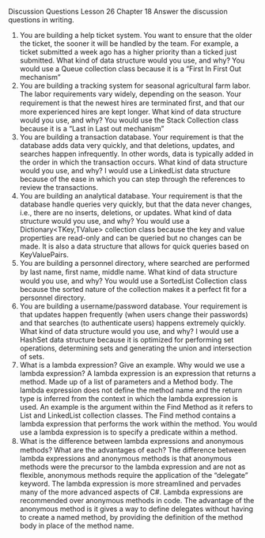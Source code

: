 



Discussion Questions
Lesson 26 Chapter 18
Answer the discussion questions in writing.
1. You are building a help ticket system. You want to ensure that the older the ticket, the sooner it will be handled by the team. For example, a ticket submitted a week ago has a higher priority than a ticked just submitted. What kind of data structure would you use, and why?
You would use a Queue<T> collection class because it is a “First In First Out mechanism”
2. You are building a tracking system for seasonal agricultural farm labor. The labor requirements vary widely, depending on the season. Your requirement is that the newest hires are terminated ﬁrst, and that our more experienced hires are kept longer. What kind of data structure would you use, and why?
You would use the Stack<T> Collection class because it is a “Last in Last out mechanism”
3. You are building a transaction database. Your requirement is that the database adds data very quickly, and that deletions, updates, and searches happen infrequently. In other words, data is typically added in the order in which the transaction occurs. What kind of data structure would you use, and why?
I would use a LinkedList<T>  data structure because of the ease in which you can step through the references to review the transactions.
4. You are building an analytical database. Your requirement is that the database handle queries very quickly, but that the data never changes, i.e., there are no inserts, deletions, or updates. What kind of data structure would you use, and why?
You would use a Dictionary<TKey,TValue> collection class  because the key and value properties are read-only and can be queried but no changes can be made.  It is also a data structure that allows for quick  queries based on KeyValuePairs.
5. You are building a personnel directory, where searched are performed by last name, ﬁrst name, middle name. What kind of data structure would you use, and why?
You would use a SortedList<T> Collection class because the sorted nature of the collection makes it a perfect fit for a personnel directory.  
6. You are building a username/password database. Your requirement is that updates happen frequently (when users change their passwords) and that searches (to authenticate users) happens extremely quickly. What kind of data structure would you use, and why?
I would use a HashSet<T> data structure because it is optimized for performing set operations, determining sets  and generating the union and intersection of sets.
7. What is a lambda expression? Give an example. Why would we use a lambda expression?
A lambda expression is an expression that returns a method.  Made up of a list of parameters and a Method body.  The lambda expression does not define the method name and the return type is inferred from the context in which the lambda expression is used.  An example is the argument within the Find Method as it refers to List<T> and LinkedList<T> collection classes.  The Find method contains a lambda expression that performs the work within the method.  You would use a lambda expression is to specify a predicate within a method.
8. What is the diﬀerence between lambda expressions and anonymous methods? What are the advantages of each?
The difference between lambda expressions and anonymous methods is that anonymous methods were the precursor to the lambda expression and are not as flexible, anonymous methods require the application of the “delegate” keyword.  The lambda expression is more streamlined and pervades many of the more advanced aspects of C#.  Lambda expressions are recommended over anonymous methods in code.  The advantage of the anonymous method is it gives a way to define delegates without having to create a named method, by providing the definition of the method body in place of the method name.
